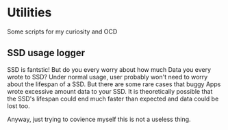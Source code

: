 # Utilities
Some scripts for my curiosity and OCD

## SSD usage logger

SSD is fantstic! But do you every worry about how much Data you every wrote to SSD? 
Under normal usage, user probably won't need to worry about the lifespan of a SSD. But there are some rare cases that buggy Apps wrote excessive amount data to your SSD. It is theoretically possible that the SSD's lifespan could end much faster than expected and data could be lost too.  

Anyway, just trying to covience myself this is not a useless thing.

